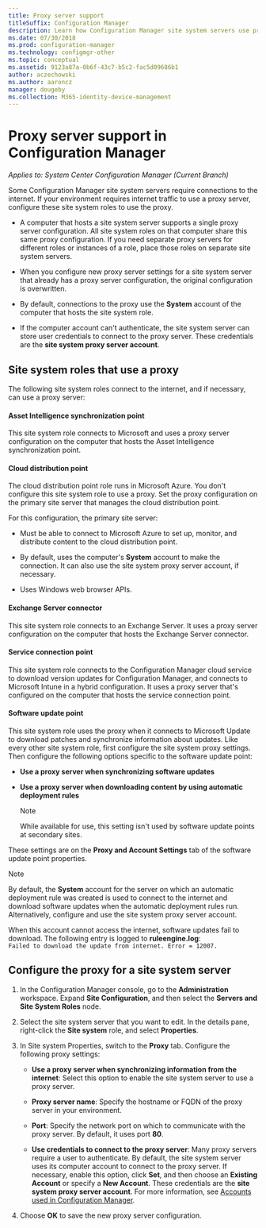 ```yaml
---
title: Proxy server support
titleSuffix: Configuration Manager
description: Learn how Configuration Manager site system servers use proxy servers.
ms.date: 07/30/2018
ms.prod: configuration-manager
ms.technology: configmgr-other
ms.topic: conceptual
ms.assetid: 9123a87a-0b6f-43c7-b5c2-fac5d09686b1
author: aczechowski
ms.author: aaroncz
manager: dougeby
ms.collection: M365-identity-device-management
---
```


# Proxy server support in Configuration Manager

*Applies to: System Center Configuration Manager (Current Branch)*

Some Configuration Manager site system servers require connections to the internet. If your environment requires internet traffic to use a proxy server, configure these site system roles to use the proxy.  

-   A computer that hosts a site system server supports a single proxy server configuration. All site system roles on that computer share this same proxy configuration. If you need separate proxy servers for different roles or instances of a role, place those roles on separate site system servers.  

-   When you configure new proxy server settings for a site system server that already has a proxy server configuration, the original configuration is overwritten.  

-   By default, connections to the proxy use the **System** account of the computer that hosts the site system role.  

-   If the computer account can't authenticate, the site system server can store user credentials to connect to the proxy server. These credentials are the **site system proxy server account**.  



## Site system roles that use a proxy

The following site system roles connect to the internet, and if necessary, can use a proxy server:  


#### Asset Intelligence synchronization point
This site system role connects to Microsoft and uses a proxy server configuration on the computer that hosts the Asset Intelligence synchronization point.  


#### Cloud distribution point
The cloud distribution point role runs in Microsoft Azure. You don't configure this site system role to use a proxy. Set the proxy configuration on the primary site server that manages the cloud distribution point.  

For this configuration, the primary site server:  

-   Must be able to connect to Microsoft Azure to set up, monitor, and distribute content to the cloud distribution point.  

-   By default, uses the computer's **System** account to make the connection. It can also use the site system proxy server account, if necessary.  

-   Uses Windows web browser APIs.  


#### Exchange Server connector
This site system role connects to an Exchange Server. It uses a proxy server configuration on the computer that hosts the Exchange Server connector.  


#### Service connection point
This site system role connects to the Configuration Manager cloud service to download version updates for Configuration Manager, and connects to Microsoft Intune in a hybrid configuration. It uses a proxy server that's configured on the computer that hosts the service connection point.  


#### Software update point
This site system role uses the proxy when it connects to Microsoft Update to download patches and synchronize information about updates. Like every other site system role, first configure the site system proxy settings. Then configure the following options specific to the software update point:  

-   **Use a proxy server when synchronizing software updates**  

-   **Use a proxy server when downloading content by using automatic deployment rules**  

    > [!Note]  
    > While available for use, this setting isn't used by software update points at secondary sites.  

These settings are on the **Proxy and Account Settings** tab of the software update point properties.  

> [!NOTE]  
>  By default, the **System** account for the server on which an automatic deployment rule was created is used to connect to the internet and download software updates when the automatic deployment rules run. Alternatively, configure and use the site system proxy server account. 
>   
>  When this account cannot access the internet, software updates fail to download. The following entry is logged to **ruleengine.log**:  
> `Failed to download the update from internet. Error = 12007.`  



## Configure the proxy for a site system server  

1.  In the Configuration Manager console, go to the **Administration** workspace. Expand **Site Configuration**, and then select the **Servers and Site System Roles** node.  

2.  Select the site system server that you want to edit. In the details pane, right-click the **Site system** role, and select **Properties**.  

3.  In Site system Properties, switch to the **Proxy** tab. Configure the following proxy settings:  

    - **Use a proxy server when synchronizing information from the internet**: Select this option to enable the site system server to use a proxy server.  

    - **Proxy server name**: Specify the hostname or FQDN of the proxy server in your environment.  

    - **Port**: Specify the network port on which to communicate with the proxy server. By default, it uses port **80**.  

    - **Use credentials to connect to the proxy server**: Many proxy servers require a user to authenticate. By default, the site system server uses its computer account to connect to the proxy server. If necessary, enable this option, click **Set**, and then choose an **Existing Account** or specify a **New Account**. These credentials are the **site system proxy server account**.  For more information, see [Accounts used in Configuration Manager](/sccm/core/plan-design/hierarchy/accounts).  

4.  Choose **OK** to save the new proxy server configuration.  
